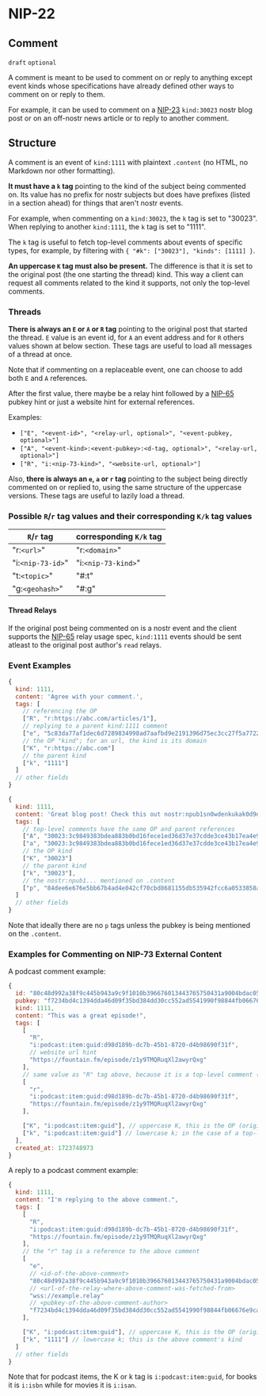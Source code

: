 NIP-22
======

Comment
-------

`draft` `optional`

A comment is meant to be used to comment on
or reply to anything except event kinds
whose specifications have already defined other
ways to comment on or reply to them.

For example, it can be used to comment on a [NIP-23](23.md) `kind:30023` nostr blog post
or on an off-nostr news article or to reply to another comment.

## Structure

A comment is an event of `kind:1111` with plaintext `.content`
(no HTML, no Markdown nor other formatting).

**It must have a `k` tag** pointing to the kind of the subject being commented on.
Its value has no prefix for nostr subjects but does have prefixes (listed in a section ahead)
for things that aren't nostr events.

For example, when commenting on a `kind:30023`, the `k` tag is set to "30023".
When replying to another `kind:1111`, the `k` tag is set to "1111".

The `k` tag is useful to fetch top-level comments about events of specific types, for example,
by filtering with `{ "#k": ["30023"], "kinds": [1111] }`.

**An uppercase `K` tag must also be present.** The difference is that it is set to the original post (the one starting the thread) kind.
This way a client can request all comments related to the kind it supports, not only the top-level comments.

### Threads

**There is always an `E` or `A` or `R` tag** pointing to the original post that started the thread.
`E` value is an event id, for `A` an event address and for `R` others values shown at below section.
These tags are useful to load all messages of a thread at once.

Note that if commenting on a replaceable event, one can choose to add both `E` and `A` references.

After the first value, there maybe be a relay hint followed by a [NIP-65](65.md) pubkey hint
or just a website hint for external references.

Examples:

- `["E", "<event-id>", "<relay-url, optional>", "<event-pubkey, optional>"]`
- `["A", "<event-kind>:<event-pubkey>:<d-tag, optional>", "<relay-url, optional>"]`
- `["R", "i:<nip-73-kind>", "<website-url, optional>"]`

Also, **there is always an `e`, `a` or `r` tag** pointing to the subject being directly commented on or replied to, using the
same structure of the uppercase versions.
These tags are useful to lazily load a thread.

### Possible `R`/`r` tag values and their corresponding `K/k` tag values

| `R`/`r` tag | corresponding `K/k` tag |
| - | - |
| "r:`<url>`" | "r:`<domain>`" |
| "i:`<nip-73-id>`" | "i:`<nip-73-kind>`" |
| "t:`<topic>`" | "#:t" |
| "g:`<geohash>`" | "#:g" |

#### Thread Relays

If the original post being commented on is a nostr event and
the client supports the [NIP-65](65.md) relay usage spec,
`kind:1111` events should be sent atleast to the original post author's `read` relays.

### Event Examples

```js
{
  kind: 1111,
  content: 'Agree with your comment.',
  tags: [
    // referencing the OP
    ["R", "r:https://abc.com/articles/1"],
    // replying to a parent kind:1111 comment
    ["e", "5c83da77af1dec6d7289834998ad7aafbd9e2191396d75ec3cc27f5a77226f36", "wss://example.relay", "f7234bd4c1394dda46d09f35bd384dd30cc552ad5541990f98844fb06676e9ca"],
    // the OP "kind"; for an url, the kind is its domain
    ["K", "r:https://abc.com"]
    // the parent kind
    ["k", "1111"]
  ]
  // other fields
}
```

```js
{
  kind: 1111,
  content: 'Great blog post! Check this out nostr:npub1sn0wdenkukak0d9dfczzeacvhkrgz92ak56egt7vdgzn8pv2wfqqhrjdv9.',
  tags: [
    // top-level comments have the same OP and parent references
    ["A", "30023:3c9849383bdea883b0bd16fece1ed36d37e37cdde3ce43b17ea4e9192ec11289:f9347ca7", "wss://example.relay"],
    ["a", "30023:3c9849383bdea883b0bd16fece1ed36d37e37cdde3ce43b17ea4e9192ec11289:f9347ca7", "wss://example.relay"],
    // the OP kind
    ["K", "30023"]
    // the parent kind
    ["k", "30023"],
    // the nostr:npub1... mentioned on .content
    ["p", "84dee6e676e5bb67b4ad4e042cf70cbd8681155db535942fcc6a0533858a7240"]
  ]
  // other fields
}
```

Note that ideally there are no `p` tags unless the pubkey is being mentioned on the `.content`.

### Examples for Commenting on NIP-73 External Content

A podcast comment example:

```js
{
  id: "80c48d992a38f9c445b943a9c9f1010b396676013443765750431a9004bdac05",
  pubkey: "f7234bd4c1394dda46d09f35bd384dd30cc552ad5541990f98844fb06676e9ca",
  kind: 1111,
  content: "This was a great episode!",
  tags: [
    [
      "R",
      "i:podcast:item:guid:d98d189b-dc7b-45b1-8720-d4b98690f31f",
      // website url hint
      "https://fountain.fm/episode/z1y9TMQRuqXl2awyrQxg"
    ],
    // same value as "R" tag above, because it is a top-level comment (not a reply to a comment)
    [
      "r",
      "i:podcast:item:guid:d98d189b-dc7b-45b1-8720-d4b98690f31f",
      "https://fountain.fm/episode/z1y9TMQRuqXl2awyrQxg"
    ],

    ["K", "i:podcast:item:guid"], // uppercase K, this is the OP (original post)'s kind, that is, a podcast item
    ["k", "i:podcast:item:guid"] // lowercase k; in the case of a top-level comment, it is the same as the uppercase K
  ],
  created_at: 1723748973
}
```

A reply to a podcast comment example:

```js
{
  kind: 1111,
  content: "I'm replying to the above comment.",
  tags: [
    [
      "R",
      "i:podcast:item:guid:d98d189b-dc7b-45b1-8720-d4b98690f31f",
      "https://fountain.fm/episode/z1y9TMQRuqXl2awyrQxg"
    ],
    // the "r" tag is a reference to the above comment
    [
      "e",
      // <id-of-the-above-comment>
      "80c48d992a38f9c445b943a9c9f1010b396676013443765750431a9004bdac05",
      // <url-of-the-relay-where-above-comment-was-fetched-from>
      "wss://example.relay"
      // <pubkey-of-the-above-comment-author>
      "f7234bd4c1394dda46d09f35bd384dd30cc552ad5541990f98844fb06676e9ca",
    ],

    ["K", "i:podcast:item:guid"], // uppercase K, this is the OP (original post)'s kind, that is, a podcast item
    ["k", "1111"] // lowercase k; this is the above comment's kind
  ]
  // other fields
}
```

Note that for podcast items, the K or k tag is `i:podcast:item:guid`,
for books it is `i:isbn` while for movies it is `i:isan`.
